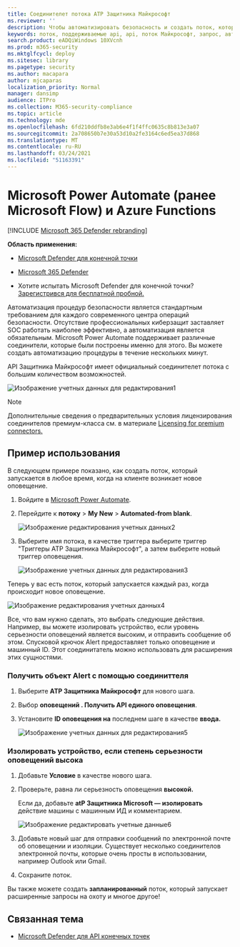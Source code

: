 ```yaml
---
title: Соединителет потока ATP Защитника Майкрософт
ms.reviewer: ''
description: Чтобы автоматизировать безопасность и создать поток, который будет активироваться в любое время, когда на клиенте будет возникать новое оповещение, используйте соединители потока ATP Защитника Майкрософт.
keywords: поток, поддерживаемые api, api, поток Майкрософт, запрос, автоматизация
search.product: eADQiWindows 10XVcnh
ms.prod: m365-security
ms.mktglfcycl: deploy
ms.sitesec: library
ms.pagetype: security
ms.author: macapara
author: mjcaparas
localization_priority: Normal
manager: dansimp
audience: ITPro
ms.collection: M365-security-compliance
ms.topic: article
ms.technology: mde
ms.openlocfilehash: 6fd210ddfb8e3ab6e4f1f4ffc0635c8b813e3a07
ms.sourcegitcommit: 2a708650b7e30a53d10a2fe3164c6ed5ea37d868
ms.translationtype: MT
ms.contentlocale: ru-RU
ms.lasthandoff: 03/24/2021
ms.locfileid: "51163391"
---
```

# <a name="microsoft-power-automate-formerly-microsoft-flow-and-azure-functions"></a>Microsoft Power Automate (ранее Microsoft Flow) и Azure Functions

[!INCLUDE [Microsoft 365 Defender rebranding](../../includes/microsoft-defender.md)]

**Область применения:**
- [Microsoft Defender для конечной точки](https://go.microsoft.com/fwlink/p/?linkid=2154037)
- [Microsoft 365 Defender](https://go.microsoft.com/fwlink/?linkid=2118804)


- Хотите испытать Microsoft Defender для конечной точки? [Зарегистрився для бесплатной пробной.](https://www.microsoft.com/microsoft-365/windows/microsoft-defender-atp?ocid=docs-wdatp-exposedapis-abovefoldlink) 

Автоматизация процедур безопасности является стандартным требованием для каждого современного центра операций безопасности. Отсутствие профессиональных киберзащит заставляет SOC работать наиболее эффективно, а автоматизация является обязательным. Microsoft Power Automate поддерживает различные соединители, которые были построены именно для этого. Вы можете создать автоматизацию процедуры в течение нескольких минут.

API Защитника Майкрософт имеет официальный соединителет потока с большим количеством возможностей.

![Изображение учетных данных для редактирования1](images/api-flow-0.png)

> [!NOTE]
> Дополнительные сведения о предварительных условия лицензирования соединителов премиум-класса см. в материале [Licensing for premium connectors.](https://docs.microsoft.com/power-automate/triggers-introduction#licensing-for-premium-connectors)


## <a name="usage-example"></a>Пример использования

В следующем примере показано, как создать поток, который запускается в любое время, когда на клиенте возникает новое оповещение.

1. Войдите в [Microsoft Power Automate](https://flow.microsoft.com).

2. Перейдите к **потоку**  >  **My New**  >  **Automated-from blank**.

    ![Изображение редактирования учетных данных2](images/api-flow-1.png)

3. Выберите имя потока, в качестве триггера выберите триггер "Триггеры ATP Защитника Майкрософт", а затем выберите новый триггер оповещения.

    ![Изображение учетных данных для редактирования3](images/api-flow-2.png)

Теперь у вас есть поток, который запускается каждый раз, когда происходит новое оповещение.

![Изображение редактирования учетных данных4](images/api-flow-3.png)

Все, что вам нужно сделать, это выбрать следующие действия.
Например, вы можете изолировать устройство, если уровень серьезности оповещений является высоким, и отправить сообщение об этом.
Спусковой крючок Alert предоставляет только оповещение и машинный ID. Этот соединитатель можно использовать для расширения этих сущностями.

### <a name="get-the-alert-entity-using-the-connector"></a>Получить объект Alert с помощью соединиттеля

1. Выберите **ATP Защитника Майкрософт** для нового шага.

2. Выбор **оповещений . Получить API единого оповещения**.

3. Установите **ID оповещения на** последнем шаге в качестве **ввода.**

    ![Изображение учетных данных для редактирования5](images/api-flow-4.png)

### <a name="isolate-the-device-if-the-alerts-severity-is-high"></a>Изолировать устройство, если степень серьезности оповещений высока

1. Добавьте **Условие** в качестве нового шага.

2. Проверьте, равна ли серьезность оповещения **высокой.**

   Если да, добавьте **atP Защитника Microsoft — изолировать** действие машины с машинным ИД и комментарием.

    ![Изображение редактировать учетные данные6](images/api-flow-5.png)

3. Добавьте новый шаг для отправки сообщений по электронной почте об оповещении и изоляции. Существует несколько соединителов электронной почты, которые очень просты в использовании, например Outlook или Gmail.

4. Сохраните поток.

Вы также можете создать **запланированный** поток, который запускает расширенные запросы на охоту и многое другое!

## <a name="related-topic"></a>Связанная тема
- [Microsoft Defender для API конечных точек](apis-intro.md)
